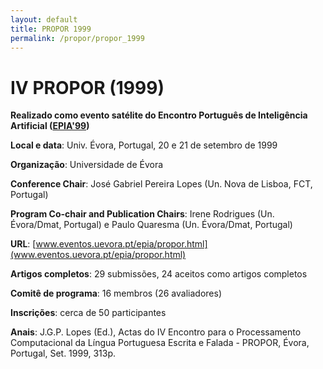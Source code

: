 ```yaml
---
layout: default
title: PROPOR 1999
permalink: /propor/propor_1999
---
```


# IV PROPOR (1999)

__Realizado como evento satélite do Encontro Português de Inteligência Artificial ([EPIA'99](http://www.eventos.uevora.pt/epia/))__

__Local e data__: Univ. Évora, Portugal, 20 e 21 de setembro de 1999

__Organização__: Universidade de Évora

__Conference Chair__: José Gabriel Pereira Lopes (Un. Nova de Lisboa, FCT, Portugal)

__Program Co-chair and Publication Chairs__: Irene Rodrigues (Un. Évora/Dmat, Portugal) e Paulo Quaresma (Un. Évora/Dmat, Portugal)

__URL__: [www.eventos.uevora.pt/epia/propor.html](www.eventos.uevora.pt/epia/propor.html)

__Artigos completos__: 29 submissões, 24 aceitos como artigos completos

__Comitê de programa__: 16 membros (26 avaliadores)

__Inscrições__: cerca de 50 participantes

__Anais__: J.G.P. Lopes (Ed.), Actas do IV Encontro para o Processamento Computacional da Língua Portuguesa Escrita e Falada - PROPOR, Évora, Portugal, Set. 1999, 313p.

